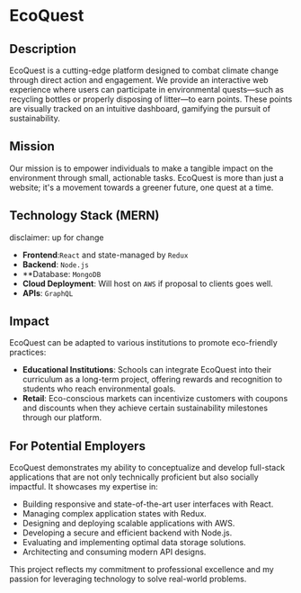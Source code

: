 # EcoQuest

## Description

EcoQuest is a cutting-edge platform designed to combat climate change through direct action and engagement. We provide an interactive web experience where users can participate in environmental quests—such as recycling bottles or properly disposing of litter—to earn points. These points are visually tracked on an intuitive dashboard, gamifying the pursuit of sustainability.

## Mission

Our mission is to empower individuals to make a tangible impact on the environment through small, actionable tasks. EcoQuest is more than just a website; it's a movement towards a greener future, one quest at a time.

## Technology Stack (MERN)
disclaimer: up for change

- **Frontend**:`React` and state-managed by `Redux`
- **Backend**: `Node.js`
- **Database: `MongoDB`
- **Cloud Deployment**: Will host on `AWS` if proposal to clients goes well.
- **APIs**:  `GraphQL`

## Impact

EcoQuest can be adapted to various institutions to promote eco-friendly practices:

- **Educational Institutions**: Schools can integrate EcoQuest into their curriculum as a long-term project, offering rewards and recognition to students who reach environmental goals.
- **Retail**: Eco-conscious markets can incentivize customers with coupons and discounts when they achieve certain sustainability milestones through our platform.


## For Potential Employers

EcoQuest demonstrates my ability to conceptualize and develop full-stack applications that are not only technically proficient but also socially impactful. It showcases my expertise in:

- Building responsive and state-of-the-art user interfaces with React.
- Managing complex application states with Redux.
- Designing and deploying scalable applications with AWS.
- Developing a secure and efficient backend with Node.js.
- Evaluating and implementing optimal data storage solutions.
- Architecting and consuming modern API designs.

This project reflects my commitment to professional excellence and my passion for leveraging technology to solve real-world problems.

